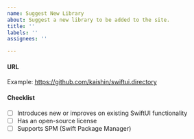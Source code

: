 ```yaml
---
name: Suggest New Library
about: Suggest a new library to be added to the site.
title: ''
labels: ''
assignees: ''

---
```


#### URL
Example: https://github.com/kaishin/swiftui.directory

#### Checklist
- [ ] Introduces new or improves on existing SwiftUI functionality
- [ ] Has an open-source license
- [ ] Supports SPM (Swift Package Manager)

